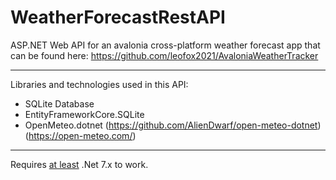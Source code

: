 # WeatherForecastRestAPI
ASP.NET Web API for an avalonia cross-platform weather forecast app that can be found here: https://github.com/leofox2021/AvaloniaWeatherTracker 

---
Libraries and technologies used in this API: 
- SQLite Database
- EntityFrameworkCore.SQLite
- OpenMeteo.dotnet (https://github.com/AlienDwarf/open-meteo-dotnet) (https://open-meteo.com/)

---
Requires <u>at least</u> .Net 7.x to work. 